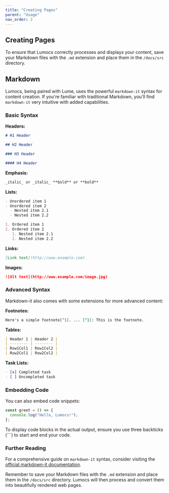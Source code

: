 ```yaml
---
title: "Creating Pages"
parent: "Usage"
nav_order: 2
---
```


## Creating Pages

To ensure that Lumocs correctly processes and displays your content, save your
Markdown files with the `.md` extension and place them in the `/docs/src`
directory.

## Markdown

Lumocs, being paired with Lume, uses the powerful `markdown-it` syntax for
content creation. If you're familiar with traditional Markdown, you'll find
`markdown-it` very intuitive with added capabilities.

### Basic Syntax

**Headers:**

```markdown
# H1 Header

## H2 Header

### H3 Header

#### H4 Header
```

**Emphasis:**

```markdown
_italic_ or _italic_ **bold** or **bold**
```

**Lists:**

```markdown
- Unordered item 1
- Unordered item 2
  - Nested item 2.1
  - Nested item 2.2

1. Ordered item 1
2. Ordered item 2
   1. Nested item 2.1
   2. Nested item 2.2
```

**Links:**

```markdown
[Link text](http://www.example.com)
```

**Images:**

```markdown
![Alt text](http://www.example.com/image.jpg)
```

### Advanced Syntax

Markdown-it also comes with some extensions for more advanced content:

**Footnotes:**

```markdown
Here's a simple footnote[^1]. ... [^1]: This is the footnote.
```

**Tables:**

```markdown
| Header 1 | Header 2 |
| -------- | -------- |
| Row1Col1 | Row1Col2 |
| Row2Col1 | Row2Col2 |
```

**Task Lists:**

```markdown
- [x] Completed task
- [ ] Uncompleted task
```

### Embedding Code

You can also embed code snippets:

```javascript
const greet = () => {
  console.log("Hello, Lumocs!");
};
```

To display code blocks in the actual output, ensure you use three backticks
(\```) to start and end your code.

### Further Reading

For a comprehensive guide on `markdown-it` syntax, consider visiting the
[official markdown-it documentation](https://github.com/markdown-it/markdown-it).

Remember to save your Markdown files with the `.md` extension and place them in
the `/docs/src` directory. Lumocs will then process and convert them into
beautifully rendered web pages.
